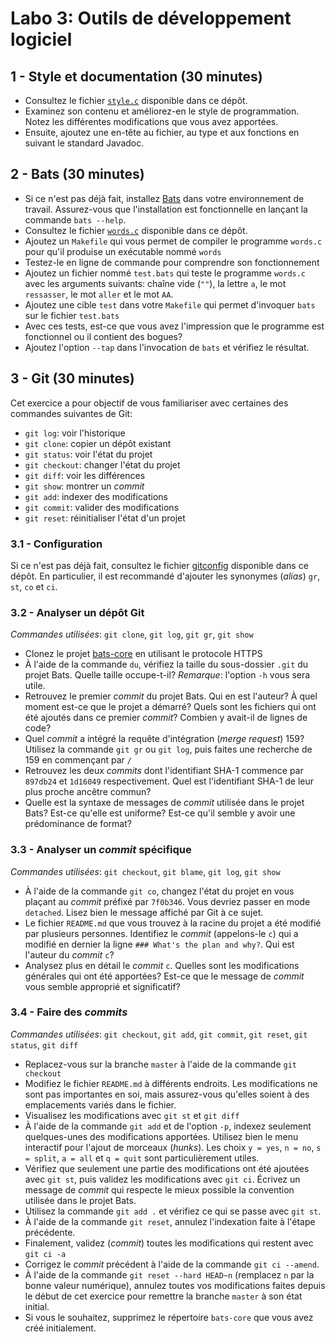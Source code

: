 # Labo 3: Outils de développement logiciel

## 1 - Style et documentation (30 minutes)

* Consultez le fichier [`style.c`](style.c) disponible dans ce dépôt.
* Examinez son contenu et améliorez-en le style de programmation. Notez les
  différentes modifications que vous avez apportées.
* Ensuite, ajoutez une en-tête au fichier, au type et aux fonctions en suivant
  le standard Javadoc.

## 2 - Bats (30 minutes)

* Si ce n'est pas déjà fait, installez
  [Bats](https://github.com/bats-core/bats-core) dans votre environnement de
  travail. Assurez-vous que l'installation est fonctionnelle en lançant la
  commande `bats --help`.
* Consultez le fichier [`words.c`](words.c) disponible dans ce dépôt.
* Ajoutez un `Makefile` qui vous permet de compiler le programme `words.c` pour
  qu'il produise un exécutable nommé `words`
* Testez-le en ligne de commande pour comprendre son fonctionnement
* Ajoutez un fichier nommé `test.bats` qui teste le programme `words.c` avec
  les arguments suivants: chaîne vide (`""`), la lettre `a`, le mot
  `ressasser`, le mot `aller` et le mot `AA`.
* Ajoutez une cible `test` dans votre `Makefile` qui permet d'invoquer `bats`
  sur le fichier `test.bats`
* Avec ces tests, est-ce que vous avez l'impression que le programme est
  fonctionnel ou il contient des bogues?
* Ajoutez l'option `--tap` dans l'invocation de `bats` et vérifiez le résultat.

## 3 - Git (30 minutes)

Cet exercice a pour objectif de vous familiariser avec certaines des commandes
suivantes de Git:

* `git log`: voir l'historique
* `git clone`: copier un dépôt existant
* `git status`: voir l'état du projet
* `git checkout`: changer l'état du projet
* `git diff`: voir les différences
* `git show`: montrer un *commit*
* `git add`: indexer des modifications
* `git commit`: valider des modifications
* `git reset`: réinitialiser l'état d'un projet

### 3.1 - Configuration

Si ce n'est pas déjà fait, consultez le fichier
[gitconfig](../config/gitconfig) disponible dans ce dépôt. En particulier, il
est recommandé d'ajouter les synonymes (*alias*) `gr`, `st`, `co` et `ci`.

### 3.2 - Analyser un dépôt Git

*Commandes utilisées*: `git clone`, `git log`, `git gr`, `git show`

* Clonez le projet [bats-core](https://github.com/bats-core/bats-core) en
  utilisant le protocole HTTPS
* À l'aide de la commande `du`, vérifiez la taille du sous-dossier `.git` du
  projet Bats. Quelle taille occupe-t-il? *Remarque*: l'option `-h` vous sera
  utile.
* Retrouvez le premier *commit* du projet Bats. Qui en est l'auteur? À quel
  moment est-ce que le projet a démarré? Quels sont les fichiers qui ont été
  ajoutés dans ce premier *commit*? Combien y avait-il de lignes de code?
* Quel *commit* a intégré la requête d'intégration (*merge request*) 159?
  Utilisez la commande `git gr` ou `git log`, puis faites une recherche de 159
  en commençant par `/`
* Retrouvez les deux *commits* dont l'identifiant SHA-1 commence par `897db24`
  et `1d16049` respectivement. Quel est l'identifiant SHA-1 de leur plus proche
  ancêtre commun?
* Quelle est la syntaxe de messages de *commit* utilisée dans le projet Bats?
  Est-ce qu'elle est uniforme? Est-ce qu'il semble y avoir une prédominance de
  format?

### 3.3 - Analyser un *commit* spécifique

*Commandes utilisées*: `git checkout`, `git blame`, `git log`, `git show`

* À l'aide de la commande `git co`, changez l'état du projet en vous plaçant au
  *commit* préfixé par `7f0b346`. Vous devriez passer en mode `detached`. Lisez
  bien le message affiché par Git à ce sujet.
* Le fichier `README.md` que vous trouvez à la racine du projet a été modifié
  par plusieurs personnes. Identifiez le *commit* (appelons-le `c`) qui
  a modifié en dernier la ligne `### What's the plan and why?`. Qui est
  l'auteur du *commit* `c`?
* Analysez plus en détail le *commit* `c`. Quelles sont les modifications
  générales qui ont été apportées? Est-ce que le message de *commit* vous
  semble approprié et significatif?

### 3.4 - Faire des *commits*

*Commandes utilisées*: `git checkout`, `git add`, `git commit`, `git reset`,
`git status`, `git diff`

* Replacez-vous sur la branche `master` à l'aide de la commande `git checkout`
* Modifiez le fichier `README.md` à différents endroits. Les modifications ne
  sont pas importantes en soi, mais assurez-vous qu'elles soient à des
  emplacements variés dans le fichier.
* Visualisez les modifications avec `git st` et `git diff`
* À l'aide de la commande `git add` et de l'option `-p`, indexez seulement
  quelques-unes des modifications apportées. Utilisez bien le menu interactif
  pour l'ajout de morceaux (*hunks*). Les choix `y = yes`, `n = no`,
  `s = split`, `a = all` et `q = quit` sont particulièrement utiles.
* Vérifiez que seulement une partie des modifications ont été ajoutées avec
  `git st`, puis validez les modifications avec `git ci`. Écrivez un message de
  *commit* qui respecte le mieux possible la convention utilisée dans le projet
  Bats.
* Utilisez la commande `git add .` et vérifiez ce qui se passe avec `git st`.
* À l'aide de la commande `git reset`, annulez l'indexation faite à l'étape
  précédente.
* Finalement, validez (*commit*) toutes les modifications qui restent avec
  `git ci -a`
* Corrigez le *commit* précédent à l'aide de la commande `git ci --amend`.
* À l'aide de la commande `git reset --hard HEAD~n` (remplacez `n` par la bonne
  valeur numérique), annulez toutes vos modifications faites depuis le début de
  cet exercice pour remettre la branche `master` à son état initial.
* Si vous le souhaitez, supprimez le répertoire `bats-core` que vous avez créé
  initialement.